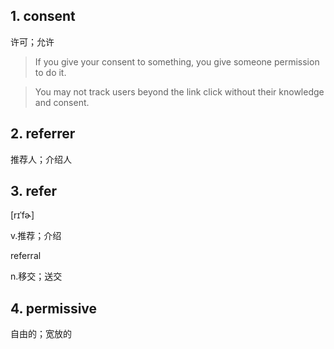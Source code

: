 
## 1. consent

许可；允许

> If you give your consent to something, you give someone permission to do it.

> You may not track users beyond the link click without their knowledge and consent.

## 2. referrer

推荐人；介绍人

## 3. refer

[rɪˈfɚ]

v.推荐；介绍

referral

n.移交；送交

## 4. permissive

自由的；宽放的
